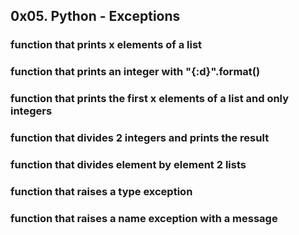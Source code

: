 ## 0x05. Python - Exceptions
### function that prints x elements of a list
### function that prints an integer with "{:d}".format()
### function that prints the first x elements of a list and only integers
### function that divides 2 integers and prints the result
### function that divides element by element 2 lists
### function that raises a type exception
### function that raises a name exception with a message
